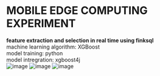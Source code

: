 # MOBILE EDGE COMPUTING EXPERIMENT
 **feature extraction and selection in real time using finksql** <br>
 machine learning algorithm: XGBoost <br>
 model training: python <br>
 model intregration: xgboost4j <br>
![image](https://github.com/kevinxiey/flink-digital-signal-processing-demo/blob/main/src/main/resources/img/pic7.png)
![image](https://github.com/kevinxiey/flink-digital-signal-processing-demo/blob/main/src/main/resources/img/pic3.png)
![image](https://github.com/kevinxiey/flink-digital-signal-processing-demo/blob/main/src/main/resources/img/pic6.png)
